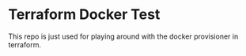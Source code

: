 # Terraform Docker Test
This repo is just used for playing around with the docker provisioner in terraform.
